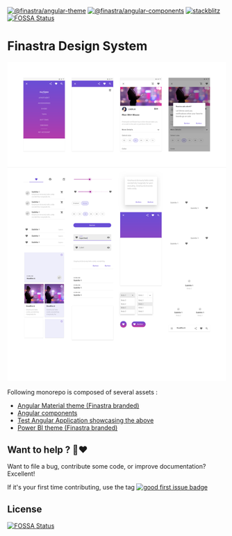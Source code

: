 [![@finastra/angular-theme](https://img.shields.io/npm/v/@finastra/angular-theme?label=angular-theme&style=flat-square)](https://www.npmjs.com/package/@finastra/angular-theme)
[![@finastra/angular-components](https://img.shields.io/npm/v/@finastra/angular-components?label=angular-components&style=flat-square)](https://www.npmjs.com/package/@finastra/angular-components)
[![stackblitz](https://img.shields.io/badge/stackblitz-ffdcbot-brightgreen?style=flat-square)](https://stackblitz.com/@ffdcbot)
[![FOSSA Status](https://app.fossa.com/api/projects/git%2Bgithub.com%2FFinastra%2Ffinastra-design-system.svg?type=shield)](https://app.fossa.com/projects/git%2Bgithub.com%2FFinastra%2Ffinastra-design-system?ref=badge_shield)

# Finastra Design System

![](./.github/assets/design-kit-foundations.png)

Following monorepo is composed of several assets :

- [Angular Material theme (Finastra branded)](https://github.com/finastra/finastra-design-system/tree/master/themes/angular-theme)
- [Angular components](https://github.com/finastra/finastra-design-system/tree/master/libs/angular-components)
- [Test Angular Application showcasing the above](https://github.com/finastra/finastra-design-system/tree/master/apps/angular-test-app)
- [Power BI theme (Finastra branded)](https://github.com/finastra/finastra-design-system/tree/master/themes/power-bi-theme)

## Want to help ? 🤗❤️

Want to file a bug, contribute some code, or improve documentation?
Excellent!

If it's your first time contributing, use the tag [![good first issue badge](https://img.shields.io/badge/-good%20first%20issue-blueviolet?style=flat-square)](https://github.com/finastra/finastra-design-system/issues?q=is%3Aissue+is%3Aopen+label%3A%22good+first+issue%22)


## License
[![FOSSA Status](https://app.fossa.com/api/projects/git%2Bgithub.com%2FFinastra%2Ffinastra-design-system.svg?type=large)](https://app.fossa.com/projects/git%2Bgithub.com%2FFinastra%2Ffinastra-design-system?ref=badge_large)